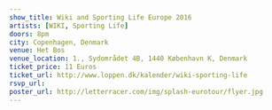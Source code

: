 ```yaml
---
show_title: Wiki and Sporting Life Europe 2016
artists: [WIKI, Sporting Life]
doors: 8pm
city: Copenhagen, Denmark
venue: Het Bos
venue_location: 1., Sydområdet 4B, 1440 København K, Denmark
ticket_price: 11 Euros
ticket_url: http://www.loppen.dk/kalender/wiki-sporting-life
rsvp_url: 
poster_url: http://letterracer.com/img/splash-eurotour/flyer.jpg
---
```

